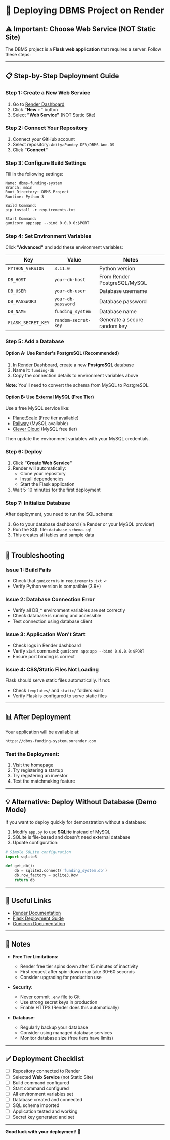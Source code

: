 # 🚀 Deploying DBMS Project on Render

## ⚠️ Important: Choose Web Service (NOT Static Site)

The DBMS project is a **Flask web application** that requires a server. Follow these steps:

---

## 📋 Step-by-Step Deployment Guide

### **Step 1: Create a New Web Service**

1. Go to [Render Dashboard](https://dashboard.render.com/)
2. Click **"New +"** button
3. Select **"Web Service"** (NOT Static Site)

### **Step 2: Connect Your Repository**

1. Connect your GitHub account
2. Select repository: `AdityaPandey-DEV/DBMS-And-OS`
3. Click **"Connect"**

### **Step 3: Configure Build Settings**

Fill in the following settings:

```
Name: dbms-funding-system
Branch: main
Root Directory: DBMS_Project
Runtime: Python 3

Build Command:
pip install -r requirements.txt

Start Command:
gunicorn app:app --bind 0.0.0.0:$PORT
```

### **Step 4: Set Environment Variables**

Click **"Advanced"** and add these environment variables:

| Key | Value | Notes |
|-----|-------|-------|
| `PYTHON_VERSION` | `3.11.0` | Python version |
| `DB_HOST` | `your-db-host` | From Render PostgreSQL/MySQL |
| `DB_USER` | `your-db-user` | Database username |
| `DB_PASSWORD` | `your-db-password` | Database password |
| `DB_NAME` | `funding_system` | Database name |
| `FLASK_SECRET_KEY` | `random-secret-key` | Generate a secure random key |

### **Step 5: Add a Database**

#### **Option A: Use Render's PostgreSQL (Recommended)**
1. In Render Dashboard, create a new **PostgreSQL** database
2. Name it: `funding-db`
3. Copy the connection details to environment variables above

**Note:** You'll need to convert the schema from MySQL to PostgreSQL.

#### **Option B: Use External MySQL (Free Tier)**
Use a free MySQL service like:
- [PlanetScale](https://planetscale.com/) (Free tier available)
- [Railway](https://railway.app/) (MySQL available)
- [Clever Cloud](https://www.clever-cloud.com/) (MySQL free tier)

Then update the environment variables with your MySQL credentials.

### **Step 6: Deploy**

1. Click **"Create Web Service"**
2. Render will automatically:
   - Clone your repository
   - Install dependencies
   - Start the Flask application
3. Wait 5-10 minutes for the first deployment

### **Step 7: Initialize Database**

After deployment, you need to run the SQL schema:

1. Go to your database dashboard (in Render or your MySQL provider)
2. Run the SQL file: `database_schema.sql`
3. This creates all tables and sample data

---

## 🔧 Troubleshooting

### **Issue 1: Build Fails**
- Check that `gunicorn` is in `requirements.txt` ✓
- Verify Python version is compatible (3.9+)

### **Issue 2: Database Connection Error**
- Verify all DB_* environment variables are set correctly
- Check database is running and accessible
- Test connection using database client

### **Issue 3: Application Won't Start**
- Check logs in Render dashboard
- Verify start command: `gunicorn app:app --bind 0.0.0.0:$PORT`
- Ensure port binding is correct

### **Issue 4: CSS/Static Files Not Loading**
Flask should serve static files automatically. If not:
- Check `templates/` and `static/` folders exist
- Verify Flask is configured to serve static files

---

## 📊 After Deployment

Your application will be available at:
```
https://dbms-funding-system.onrender.com
```

### **Test the Deployment:**
1. Visit the homepage
2. Try registering a startup
3. Try registering an investor
4. Test the matchmaking feature

---

## 💡 Alternative: Deploy Without Database (Demo Mode)

If you want to deploy quickly for demonstration without a database:

1. Modify `app.py` to use **SQLite** instead of MySQL
2. SQLite is file-based and doesn't need external database
3. Update configuration:

```python
# Simple SQLite configuration
import sqlite3

def get_db():
    db = sqlite3.connect('funding_system.db')
    db.row_factory = sqlite3.Row
    return db
```

---

## 🔗 Useful Links

- [Render Documentation](https://render.com/docs)
- [Flask Deployment Guide](https://flask.palletsprojects.com/en/2.3.x/deploying/)
- [Gunicorn Documentation](https://docs.gunicorn.org/)

---

## 📝 Notes

- **Free Tier Limitations:**
  - Render free tier spins down after 15 minutes of inactivity
  - First request after spin-down may take 30-60 seconds
  - Consider upgrading for production use

- **Security:**
  - Never commit `.env` file to Git
  - Use strong secret keys in production
  - Enable HTTPS (Render does this automatically)

- **Database:**
  - Regularly backup your database
  - Consider using managed database services
  - Monitor database size (free tiers have limits)

---

## ✅ Deployment Checklist

- [ ] Repository connected to Render
- [ ] Selected **Web Service** (not Static Site)
- [ ] Build command configured
- [ ] Start command configured  
- [ ] All environment variables set
- [ ] Database created and connected
- [ ] SQL schema imported
- [ ] Application tested and working
- [ ] Secret key generated and set

---

**Good luck with your deployment! 🎉**

